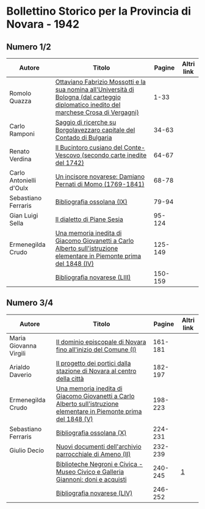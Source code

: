 # Bollettino Storico per la Provincia di Novara - 1942

## Numero 1/2

| Autore                  | Titolo                                                                                                                                                                                        | Pagine  | Altri link |
|-------------------------|-----------------------------------------------------------------------------------------------------------------------------------------------------------------------------------------------|---------|------------|
| Romolo Quazza           | [Ottaviano Fabrizio Mossotti e la sua nomina all'Università di Bologna (dal carteggio diplomatico inedito del marchese Crosa di Vergagni)](https://en.calameo.com/read/0072607350ae240baa389) | 1-33    |            |
| Carlo Ramponi           | [Saggio di ricerche su Borgolavezzaro capitale del Contado di Bulgaria](https://en.calameo.com/read/0072607350ae240baa389)                                                                    | 34-63   |            |
| Renato Verdina          | [Il Bucintoro cusiano del Conte-Vescovo (secondo carte inedite del 1742)](https://en.calameo.com/read/0072607350ae240baa389)                                                                  | 64-67   |            |
| Carlo Antonielli d'Oulx | [Un incisore novarese: Damiano Pernati di Momo (1769-1841)](https://en.calameo.com/read/0072607350ae240baa389)                                                                                | 68-78   |            |
| Sebastiano Ferraris     | [Bibliografia ossolana (IX)](https://en.calameo.com/read/0072607350ae240baa389)                                                                                                               | 79-94   |            |
| Gian Luigi Sella        | [Il dialetto di Piane Sesia](https://en.calameo.com/read/0072607350ae240baa389)                                                                                                               | 95-124  |            |
| Ermenegilda Crudo       | [Una memoria inedita di Giacomo Giovanetti a Carlo Alberto sull'istruzione elementare in Piemonte prima del 1848 (IV)](https://en.calameo.com/read/0072607350ae240baa389)                     | 125-149 |            |
|                         | [Bibliografia novarese (LIII)](https://en.calameo.com/read/0072607350ae240baa389)                                                                                                             | 150-159 |            |

## Numero 3/4

| Autore                 | Titolo                                                                                                                                                                   | Pagine  | Altri link                                             |
|------------------------|--------------------------------------------------------------------------------------------------------------------------------------------------------------------------|---------|--------------------------------------------------------|
| Maria Giovanna Virgili | [Il dominio episcopale di Novara fino all'inizio del Comune (I)](https://en.calameo.com/read/00726073552c2f14e5e1d)                                                      | 161-181 |                                                        |
| Arialdo Daverio        | [Il progetto dei portici dalla stazione di Novara al centro della città](https://en.calameo.com/read/00726073552c2f14e5e1d)                                              | 182-197 |                                                        |
| Ermenegilda Crudo      | [Una memoria inedita di Giacomo Giovanetti a Carlo Alberto sull'istruzione elementare in Piemonte prima del 1848 (V)](https://en.calameo.com/read/00726073552c2f14e5e1d) | 198-223 |                                                        |
| Sebastiano Ferraris    | [Bibliografia ossolana (X)](https://en.calameo.com/read/00726073552c2f14e5e1d)                                                                                           | 224-231 |                                                        |
| Giulio Decio           | [Nuovi documenti dell'archivio parrocchiale di Ameno (II)](https://en.calameo.com/read/00726073552c2f14e5e1d)                                                            | 232-239 |                                                        |
|                        | [Biblioteche Negroni e Civica - Museo Civico e Galleria Giannoni: doni e acquisti](http://www.ssno.it/BSPNo/bspn_not42.html#423)                                         | 240-245 | [1](https://en.calameo.com/read/00726073552c2f14e5e1d) |
|                        | [Bibliografia novarese (LIV)](https://en.calameo.com/read/00726073552c2f14e5e1d)                                                                                         | 246-252 |                                                        |
